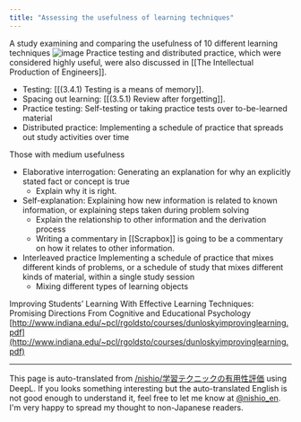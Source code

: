 ```yaml
---
title: "Assessing the usefulness of learning techniques"
---
```


A study examining and comparing the usefulness of 10 different learning techniques
![image](https://gyazo.com/844f1803af17ade1cf422c2a977f3b23/thumb/1000)
Practice testing and distributed practice, which were considered highly useful, were also discussed in [[The Intellectual Production of Engineers]].
- Testing: [[(3.4.1) Testing is a means of memory]].
- Spacing out learning: [[(3.5.1) Review after forgetting]].
- Practice testing: Self-testing or taking practice tests over to-be-learned material
- Distributed practice: Implementing a schedule of practice that spreads out study activities over time

Those with medium usefulness
- Elaborative interrogation: Generating an explanation for why an explicitly stated fact or concept is true
    - Explain why it is right.
- Self-explanation: Explaining how new information is related to known information, or explaining steps taken during problem solving
    - Explain the relationship to other information and the derivation process
    - Writing a commentary in [[Scrapbox]] is going to be a commentary on how it relates to other information.
- Interleaved practice Implementing a schedule of practice that mixes different kinds of problems, or a schedule of study that mixes different kinds of material, within a single study session
    - Mixing different types of learning objects

Improving Students’ Learning With Effective Learning Techniques: Promising Directions From Cognitive and Educational Psychology
[http://www.indiana.edu/~pcl/rgoldsto/courses/dunloskyimprovinglearning.pdf](http://www.indiana.edu/~pcl/rgoldsto/courses/dunloskyimprovinglearning.pdf)

---
This page is auto-translated from [/nishio/学習テクニックの有用性評価](https://scrapbox.io/nishio/学習テクニックの有用性評価) using DeepL. If you looks something interesting but the auto-translated English is not good enough to understand it, feel free to let me know at [@nishio_en](https://twitter.com/nishio_en). I'm very happy to spread my thought to non-Japanese readers.